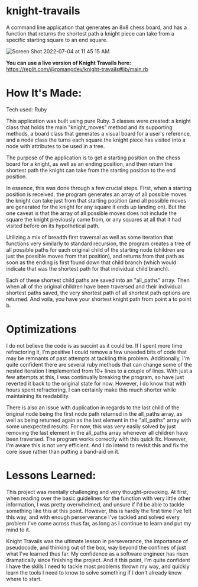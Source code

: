 # knight-travails

A command line application that generates an 8x8 chess board, and has a function that returns the shortest path a knight piece can take from a specific starting square to an end square. 

![Screen Shot 2022-07-04 at 11 45 15 AM](https://user-images.githubusercontent.com/74276666/177186787-f6cd0ed5-86b1-4c2e-b20c-85431da0fcae.png)

**You can use a live version of Knight Travails here:** https://replit.com/@romangdev/knight-travails#lib/main.rb

# How It's Made:
Tech used: Ruby

This application was built using pure Ruby. 3 classes were created: a knight class that holds the main "knight_moves" method and its supporting methods, a board class that generates a visual board for a user's reference, and a node class the turns each square the knight piece has visited into a node with attributes to be used in a tree. 

The purpose of the application is to get a starting position on the chess board for a knight, as well as an ending position, and then return the shortest path the knight can take from the starting position to the end position. 

In essence, this was done through a few crucial steps. First, when a starting position is received, the program generates an array of all possible moves the knight can take just from that starting position (and all possible moves are generated for the knight for any square it ends up landing on). But the one caveat is that the array of all possible moves does not include the square the knight previously came from, or any squares at all that it had visited before on its hypothetical path. 

Utilizing a mix of breadth first traversal as well as some iteration that functions very similarly to standard recursion, the program creates a tree of all possible paths for each original child of the starting node (children are just the possible moves from that position), and returns from that path as soon as the ending is first found down that child branch (which would indicate that was the shortest path for that individual child branch).

Each of these shortest child paths are saved into an "all_paths" array. Then when all of the original children have been traversed and their individual shortest paths saved, the very shortest path of all shortest path options are returned. And voila, you have your shortest knight path from point a to point b. 

# Optimizations
I do not believe the code is as succint as it could be. If I spent more time refractoring it, I'm positive I could remove a few uneeded bits of code that may be remnants of past attempts at tackling this problem. Additionally, I'm quite confident there are several ruby methods that can change some of the nested iteration I implemented from 10+ lines to a couple of lines. With just a few attempts at this, I was continually breaking the program, so have just reverted it back to the original state for now. However, I do know that with hours spent refractoring, I can certainly make this much shorter while maintaining its readability. 

There is also an issue with duplication in regards to the last child of the original node being the first node path returned in the all_paths array, as well as being returned again as the last element in the "all_paths" array with some unexpected results. For now, this was very easily solved by just removing the last element in the all_paths array whenever all children have been traversed. The program works correctly with this quick fix. However, I'm aware this is not very efficient. And I do intend to revisit this and fix the core issue rather than putting a band-aid on it.

# Lessons Learned:
This project was mentally challenging and very thought-provoking. At first, when reading over the basic guidelines for the function with very little other information, I was pretty overwhelmed, and unsure if I'd be able to tackle something like this at this point. However, this is hardly the first time I've felt this way, and with enough perserverance I've tackled and solved every problem I've come across thus far, as long as I continue to learn and put my mind to it. 

Knight Travails was the ultimate lesson in perseverance, the importance of pseudocode, and thinking out of the box, way beyond the confines of just what I've learned thus far. My confidence as a software engineer has risen dramatically since finishing the project. And it this point, I'm quite confident I have the skills I need to tackle most problems thrown my way, and quickly learn the tools I need to know to solve something if I don't already know where to start. 
